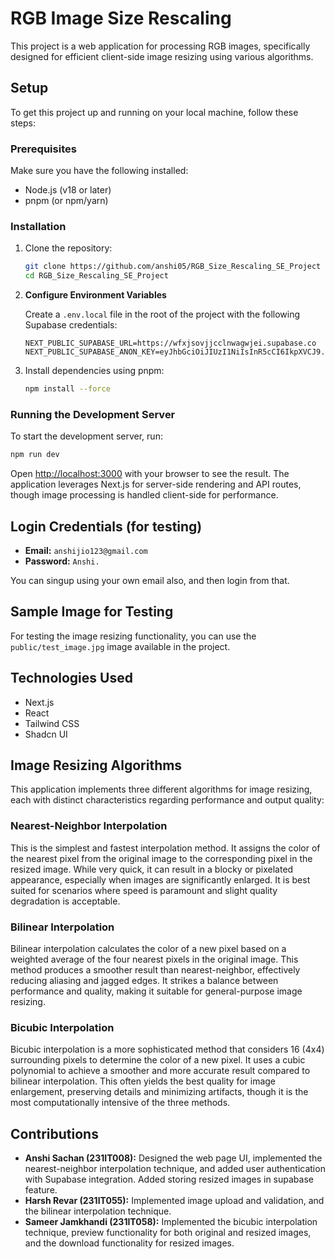# RGB Image Size Rescaling

This project is a web application for processing RGB images, specifically designed for efficient client-side image resizing using various algorithms.

## Setup

To get this project up and running on your local machine, follow these steps:

### Prerequisites

Make sure you have the following installed:

*   Node.js (v18 or later)
*   pnpm (or npm/yarn)

### Installation

1.  Clone the repository:

    ```bash
    git clone https://github.com/anshi05/RGB_Size_Rescaling_SE_Project
    cd RGB_Size_Rescaling_SE_Project

    ```

2.  **Configure Environment Variables**

    Create a `.env.local` file in the root of the project with the following Supabase credentials:

    ```
    NEXT_PUBLIC_SUPABASE_URL=https://wfxjsovjjcclnwagwjei.supabase.co
    NEXT_PUBLIC_SUPABASE_ANON_KEY=eyJhbGciOiJIUzI1NiIsInR5cCI6IkpXVCJ9.eyJpc3MiOiJzdXBhYmFzZSIsInJlZiI6IndmeGpzb3ZqamNjbG53YWd3amVpIiwicm9sZSI6ImFub24iLCJpYXQiOjE3NjAzNTE2MTksImV4cCI6MjA3NTkyNzYxOX0.DVnJ0JRvScN7PWoWMedy1PV6pRymS9LysBnXZ7XcrJU
    ```

3.  Install dependencies using pnpm:

    ```bash
    npm install --force
    ```

### Running the Development Server

To start the development server, run:

```bash
npm run dev
```

Open [http://localhost:3000](http://localhost:3000) with your browser to see the result. The application leverages Next.js for server-side rendering and API routes, though image processing is handled client-side for performance.

## Login Credentials (for testing)

*   **Email:** `anshijio123@gmail.com`
*   **Password:** `Anshi.`

You can singup using your own email also, and then login from that.

## Sample Image for Testing

For testing the image resizing functionality, you can use the `public/test_image.jpg` image available in the project.

## Technologies Used

*   Next.js
*   React
*   Tailwind CSS
*   Shadcn UI


## Image Resizing Algorithms

This application implements three different algorithms for image resizing, each with distinct characteristics regarding performance and output quality:

### Nearest-Neighbor Interpolation

This is the simplest and fastest interpolation method. It assigns the color of the nearest pixel from the original image to the corresponding pixel in the resized image. While very quick, it can result in a blocky or pixelated appearance, especially when images are significantly enlarged. It is best suited for scenarios where speed is paramount and slight quality degradation is acceptable.

### Bilinear Interpolation

Bilinear interpolation calculates the color of a new pixel based on a weighted average of the four nearest pixels in the original image. This method produces a smoother result than nearest-neighbor, effectively reducing aliasing and jagged edges. It strikes a balance between performance and quality, making it suitable for general-purpose image resizing.

### Bicubic Interpolation

Bicubic interpolation is a more sophisticated method that considers 16 (4x4) surrounding pixels to determine the color of a new pixel. It uses a cubic polynomial to achieve a smoother and more accurate result compared to bilinear interpolation. This often yields the best quality for image enlargement, preserving details and minimizing artifacts, though it is the most computationally intensive of the three methods.

## Contributions

*   **Anshi Sachan (231IT008):** Designed the web page UI, implemented the nearest-neighbor interpolation technique, and added user authentication with Supabase integration. Added storing resized images in supabase feature.
*   **Harsh Revar (231IT055):** Implemented image upload and validation, and the bilinear interpolation technique.
*   **Sameer Jamkhandi (231IT058):** Implemented the bicubic interpolation technique, preview functionality for both original and resized images, and the download functionality for resized images.


  

